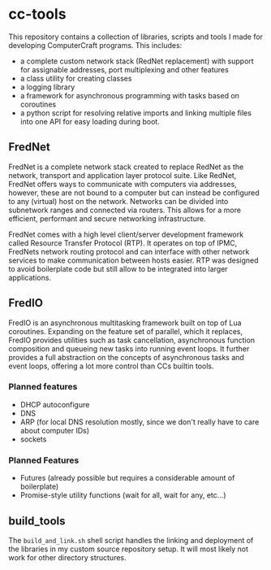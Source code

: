 # cc-tools

This repository contains a collection of libraries, scripts and tools I made for developing ComputerCraft programs.
This includes:
- a complete custom network stack (RedNet replacement) with support for assignable addresses, port multiplexing and other features
- a class utility for creating classes
- a logging library
- a framework for asynchronous programming with tasks based on coroutines
- a python script for resolving relative imports and linking multiple files into one API for easy loading during boot.

## FredNet

FredNet is a complete network stack created to replace RedNet as the network, transport and application layer protocol suite.
Like RedNet, FredNet offers ways to communicate with computers via addresses, however, these are not bound to a computer but
can instead be configured to any (virtual) host on the network. Networks can be divided into subnetwork ranges and connected
via routers. This allows for a more efficient, performant and secure networking infrastructure.

FredNet comes with a high level client/server development framework called Resource Transfer Protocol (RTP). It operates on
top of IPMC, FredNets network routing protocol and can interface with other network services to make communication between hosts
easier. RTP was designed to avoid boilerplate code but still allow to be integrated into larger applications.

## FredIO

FredIO is an asynchronous multitasking framework built on top of Lua coroutines. Expanding on the feature set of parallel, which
it replaces, FredIO provides utilities such as task cancellation, asynchronous function composition and queueing new tasks into
running event loops. It further provides a full abstraction on the concepts of asynchronous tasks and event loops, offering a lot
more control than CCs builtin tools.

### Planned features

- DHCP autoconfigure
- DNS
- ARP (for local DNS resolution mostly, since we don't really have to care about computer IDs)
- sockets

### Planned Features

- Futures (already possible but requires a considerable amount of boilerplate)
- Promise-style utility functions (wait for all, wait for any, etc...)

## build_tools

The `build_and_link.sh` shell script handles the linking and deployment of the libraries in my custom source repository setup. 
It will most likely not work for other directory structures.